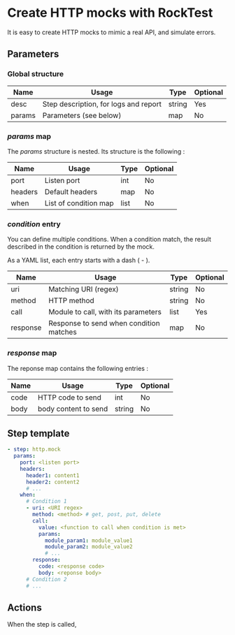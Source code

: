 # Create HTTP mocks with RockTest

It is easy to create HTTP mocks to mimic a real API, and simulate errors.

## Parameters

### Global structure

|   Name   | Usage                                    | Type      | Optional |
| -------- | ---------------------------------------- | ----------|----------|
| desc     | Step description, for logs and report    | string    | Yes      |
| params   | Parameters (see below)                   | map       | No       |

### _params_ map

The _params_ structure is nested. Its structure is the following :

|   Name   | Usage                       | Type      | Optional |
| -------- | --------------------------- | ----------|----------|
| port     | Listen port                 | int       | No       |
| headers  | Default headers             | map       | No       |
| when     | List of condition map       | list      | No       |

### _condition_ entry

You can define multiple conditions. When a condition match, the result described in the condition is
returned by the mock.

As a YAML list, each entry starts with a dash ( - ).

|   Name   | Usage                                   | Type      | Optional |
| -------- | --------------------------------------- | ----------|----------|
| uri      | Matching URI (regex)                    | string    | No       |
| method   | HTTP method                             | string    | No       |
| call     | Module to call, with its parameters     | list      | Yes      |
| response | Response to send when condition matches | map       | No       |


### _response_ map

The reponse map contains the following entries :

|   Name   | Usage                                   | Type      | Optional |
| -------- | --------------------------------------- | ----------|----------|
| code     | HTTP code to send                       | int       | No       |
| body     | body content to send                    | string    | No       |


## Step template

````yaml
- step: http.mock
  params:
    port: <listen port>
    headers:
      header1: content1
      header2: content2
      # ...
    when:
      # Condition 1
      - uri: <URI regex>
        method: <method> # get, post, put, delete
        call:
          value: <function to call when condition is met>
          params:
            module_param1: module_value1
            module_param2: module_value2
            # ...
        response:
          code: <response code>
          body: <reponse body>
      # Condition 2
      # ...
````

## Actions

When the step is called, 

